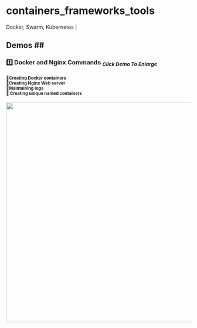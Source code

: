 # containers_frameworks_tools
 Docker, Swarm, Kubernetes
  |





## Demos ##   <!-- <img src="" width="600"> -->

### 1️⃣ Docker and Nginx Commands  <sub>*_Click Demo To Enlarge_*</sub> ###
#### <sup>🔹Creating Docker containers </br> 🔹Creating Nginx Web server </br>🔹Maintaining logs </br> 🔹 Creating unique named containers </sup> ####
<img src="https://user-images.githubusercontent.com/95829904/193871847-71fc1c5f-4dec-49eb-923e-c27caee6afcf.gif" width="600">


                                                                                                                                      
                                                                                                                                      
                                                                                                                                      

